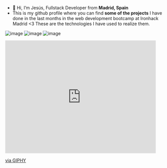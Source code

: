 - 👋 Hi, I’m Jesús, Fullstack Developer from <strong>Madrid, Spain</strong>
- This is my github profile where you can find <strong>some of the projects</strong> I have done in the last months in the web development bootcamp at Ironhack Madrid <3
These are the technologies I have used to realize them.

![image](https://user-images.githubusercontent.com/106546497/171028590-a5d00b31-25b2-42c8-95ca-526996e07abd.png)
![image](https://user-images.githubusercontent.com/106546497/171028558-a709e5ef-b242-49fc-a1ab-b40764ab737a.png)
![image](https://user-images.githubusercontent.com/106546497/171028461-bbc2d6b4-329a-488f-b3df-78bd992815fb.png)

<iframe src="https://giphy.com/embed/26DMW5ezY0HyXDxiE" width="480" height="360" frameBorder="0" class="giphy-embed" allowFullScreen></iframe><p><a href="https://giphy.com/gifs/food-loop-white-26DMW5ezY0HyXDxiE">via GIPHY</a></p>



<!---
jesus-m-ponz/jesus-m-ponz is a ✨ special ✨ repository because its `README.md` (this file) appears on your GitHub profile.
You can click the Preview link to take a look at your changes.
--->
